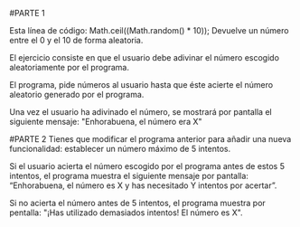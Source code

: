 #PARTE 1

Esta línea de código: Math.ceil((Math.random() * 10)); Devuelve un número entre el 0 y el 10 de forma aleatoria.

El ejercicio consiste en que el usuario debe adivinar el número escogido aleatoriamente por el programa.

El programa, pide números al usuario hasta que éste acierte el número aleatorio generado por el programa.

Una vez el usuario ha adivinado el número, se mostrará por pantalla el siguiente mensaje: "Enhorabuena, el número era X"

#PARTE 2 
Tienes que modificar el programa anterior para añadir una nueva funcionalidad: establecer un número máximo de 5 intentos.

Si el usuario acierta el número escogido por el programa antes de estos 5 intentos, el programa muestra el siguiente mensaje por pantalla: “Enhorabuena, el número es X y has necesitado Y intentos por acertar”.

Si no acierta el número antes de 5 intentos, el programa muestra por pentalla: "¡Has utilizado demasiados intentos! El número es X".